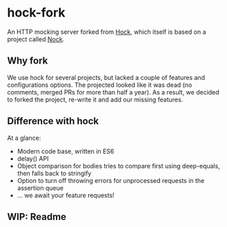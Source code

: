 # hock-fork

An HTTP mocking server forked from [Hock](https://github.com/mmalecki/hock), which itself is based on
a project called [Nock](https://github.com/flatiron/nock).

## Why fork

We use hock for several projects, but lacked a couple of features and configurations options. The projected looked like it was dead (no comments, merged PRs for more than half a year). As a result, we decided to forked
the project, re-write it and add our missing features.

## Difference with hock

At a glance:

- Modern code base, written in ES6
- delay() API
- Object comparison for bodies tries to compare first using deep-equals, then falls back to stringify
- Option to turn off throwing errors for unprocessed requests in the assertion queue
- ... we await your feature requests!

## WIP: Readme
